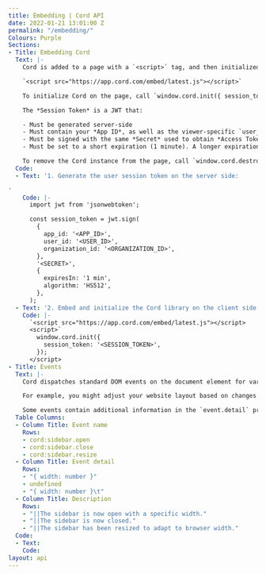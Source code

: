 ```yaml
---
title: Embedding | Cord API
date: 2022-01-21 13:01:00 Z
permalink: "/embedding/"
Colours: Purple
Sections:
- Title: Embedding Cord
  Text: |-
    Cord is added to a page with a `<script>` tag, and then initialized with a *Session Token*.

    `<script src="https://app.cord.com/embed/latest.js"></script>`

    To initialize Cord on the page, call `window.cord.init({ session_token: "..." })`.

    The *Session Token* is a JWT that:

    - Must be generated server-side
    - Must contain your *App ID*, as well as the viewer-specific `user_id` and `organization_id` fields
    - Must be signed with the same *Secret* used to obtain *Access Token*s, using the HS512 (HMAC using SHA-512 hash) algorithm.
    - Must be set to a short expiration (1 minute). A longer expiration isn't needed - it will only be used during the library initialization phase to transfer the user session information to the Cord components.

    To remove the Cord instance from the page, call `window.cord.destroy()`.
  Code:
  - Text: '1. Generate the user session token on the server side:

'
    Code: |-
      import jwt from 'jsonwebtoken';

      const session_token = jwt.sign(
        {
          app_id: '<APP_ID>',
          user_id: '<USER_ID>',
          organization_id: '<ORGANIZATION_ID>',
        },
        '<SECRET>',
        {
          expiresIn: '1 min',
          algorithm: 'HS512',
        },
      );
  - Text: '2. Embed and initialize the Cord library on the client side:'
    Code: |-
      `<script src="https://app.cord.com/embed/latest.js"></script>
      <script>`
        window.cord.init({
          session_token: '<SESSION_TOKEN>',
        });
      </script>
- Title: Events
  Text: |-
    Cord dispatches standard DOM events on the document element for various lifecycle stages or user actions.

    For example, you might adjust your website layout based on changes in the sidebar, such as the sidebar opening, closing, or resizing.

    Some events contain additional information in the `event.detail` property.
  Table Columns:
  - Column Title: Event name
    Rows:
    - cord:sidebar.open
    - cord:sidebar.close
    - cord:sidebar.resize
  - Column Title: Event detail
    Rows:
    - "{ width: number }"
    - undefined
    - "{ width: number }\t"
  - Column Title: Description
    Rows:
    - "||The sidebar is now open with a specific width."
    - "||The sidebar is now closed."
    - "||The sidebar has been resized to adapt to browser width."
  Code:
  - Text: 
    Code: 
layout: api
---
```


